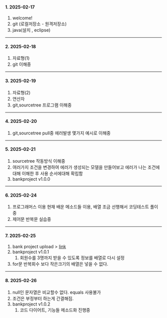 #### 1. 2025-02-17
  1. welcome!
  2. git (로컬저장소 - 원격저장소)
  3. java(설치 , eclipse)
---
#### 2. 2025-02-18
  1. 자료형(1)
  2. git 이해중
---
#### 3. 2025-02-19
  1. 자료형(2)
  2. 연산자
  3. git,sourcetree 프로그램 이해중
--- 
#### 4. 2025-02-20
  1. git,sourcetree pull중 에러발생 몇가지 예시로 이해중
---
#### 5. 2025-02-21
  1. sourcetree 작동방식 이해중
  2. 여러가지 조건을 변경하여 에러가 생성되는 모델을 만들어보고
     에러가 나는 조건에 대해 이해한 후
     사용 순서에대해 확립함
  3. bankproject v1.0.0
---
#### 6. 2025-02-24
  1. 프로그래머스 이용 현재 배운 메소드들 이용, 배열 조금 선행해서 코딩테스트 풀이중
  2. 제어문 반복문 실습중
---
#### 7. 2025-02-25
  1. bank project upload > [link](https://youtu.be/5laCJLFp-Gk)
  2. bankproject v1.0.1
      1) 회원수를 3명까지 받을 수 있도록 정보를 배열로 다시 설정
  3. for문 반복회수 보다 작은크기의 배열은 넣을 수 없다.
---
#### 8. 2025-02-26
  1. null인 문자열은 비교할수 없다. equals 사용불가
  2. 조건은 부정부터 하는게 간결해짐.
  3. bankproject v1.0.2
      1) 코드 다이어트, 기능들 메소드화 진행중
